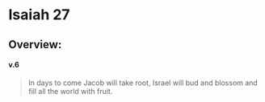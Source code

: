 # Isaiah 27

## Overview:


#### v.6
>In days to come Jacob will take root, Israel will bud and blossom and fill all the world with fruit.

